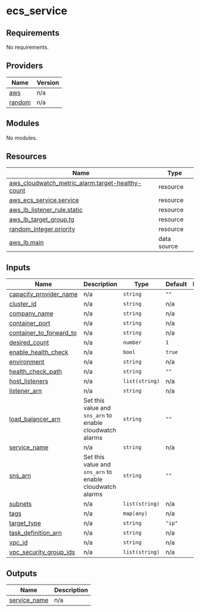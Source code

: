 # ecs_service


<!-- BEGIN_TF_DOCS -->
## Requirements

No requirements.

## Providers

| Name | Version |
|------|---------|
| <a name="provider_aws"></a> [aws](#provider\_aws) | n/a |
| <a name="provider_random"></a> [random](#provider\_random) | n/a |

## Modules

No modules.

## Resources

| Name | Type |
|------|------|
| [aws_cloudwatch_metric_alarm.target-healthy-count](https://registry.terraform.io/providers/hashicorp/aws/latest/docs/resources/cloudwatch_metric_alarm) | resource |
| [aws_ecs_service.service](https://registry.terraform.io/providers/hashicorp/aws/latest/docs/resources/ecs_service) | resource |
| [aws_lb_listener_rule.static](https://registry.terraform.io/providers/hashicorp/aws/latest/docs/resources/lb_listener_rule) | resource |
| [aws_lb_target_group.tg](https://registry.terraform.io/providers/hashicorp/aws/latest/docs/resources/lb_target_group) | resource |
| [random_integer.priority](https://registry.terraform.io/providers/hashicorp/random/latest/docs/resources/integer) | resource |
| [aws_lb.main](https://registry.terraform.io/providers/hashicorp/aws/latest/docs/data-sources/lb) | data source |

## Inputs

| Name | Description | Type | Default | Required |
|------|-------------|------|---------|:--------:|
| <a name="input_capacity_provider_name"></a> [capacity\_provider\_name](#input\_capacity\_provider\_name) | n/a | `string` | `""` | no |
| <a name="input_cluster_id"></a> [cluster\_id](#input\_cluster\_id) | n/a | `string` | n/a | yes |
| <a name="input_company_name"></a> [company\_name](#input\_company\_name) | n/a | `string` | n/a | yes |
| <a name="input_container_port"></a> [container\_port](#input\_container\_port) | n/a | `string` | n/a | yes |
| <a name="input_container_to_forward_to"></a> [container\_to\_forward\_to](#input\_container\_to\_forward\_to) | n/a | `string` | n/a | yes |
| <a name="input_desired_count"></a> [desired\_count](#input\_desired\_count) | n/a | `number` | `1` | no |
| <a name="input_enable_health_check"></a> [enable\_health\_check](#input\_enable\_health\_check) | n/a | `bool` | `true` | no |
| <a name="input_environment"></a> [environment](#input\_environment) | n/a | `string` | n/a | yes |
| <a name="input_health_check_path"></a> [health\_check\_path](#input\_health\_check\_path) | n/a | `string` | `""` | no |
| <a name="input_host_listeners"></a> [host\_listeners](#input\_host\_listeners) | n/a | `list(string)` | n/a | yes |
| <a name="input_listener_arn"></a> [listener\_arn](#input\_listener\_arn) | n/a | `string` | n/a | yes |
| <a name="input_load_balancer_arn"></a> [load\_balancer\_arn](#input\_load\_balancer\_arn) | Set this value and `sns_arn` to enable cloudwatch alarms | `string` | `""` | no |
| <a name="input_service_name"></a> [service\_name](#input\_service\_name) | n/a | `string` | n/a | yes |
| <a name="input_sns_arn"></a> [sns\_arn](#input\_sns\_arn) | Set this value and `sns_arn` to enable cloudwatch alarms | `string` | `""` | no |
| <a name="input_subnets"></a> [subnets](#input\_subnets) | n/a | `list(string)` | n/a | yes |
| <a name="input_tags"></a> [tags](#input\_tags) | n/a | `map(any)` | n/a | yes |
| <a name="input_target_type"></a> [target\_type](#input\_target\_type) | n/a | `string` | `"ip"` | no |
| <a name="input_task_definition_arn"></a> [task\_definition\_arn](#input\_task\_definition\_arn) | n/a | `string` | n/a | yes |
| <a name="input_vpc_id"></a> [vpc\_id](#input\_vpc\_id) | n/a | `string` | n/a | yes |
| <a name="input_vpc_security_group_ids"></a> [vpc\_security\_group\_ids](#input\_vpc\_security\_group\_ids) | n/a | `list(string)` | n/a | yes |

## Outputs

| Name | Description |
|------|-------------|
| <a name="output_service_name"></a> [service\_name](#output\_service\_name) | n/a |
<!-- END_TF_DOCS -->
